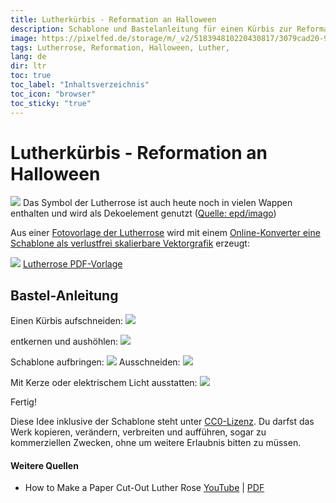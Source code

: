 ```yaml
---
title: Lutherkürbis - Reformation an Halloween
description: Schablone und Bastelanleitung für einen Kürbis zur Reformation
image: https://pixelfed.de/storage/m/_v2/518394810220430817/3079cad20-917577/ucARLqDC6Dh4/R9eQFuvIkwtkKiRZA0AVgbnzlro1iSY70LATiCVT.jpg
tags: Lutherrose, Reformation, Halloween, Luther,
lang: de
dir: ltr
toc: true
toc_label: "Inhaltsverzeichnis"
toc_icon: "browser" 
toc_sticky: "true" 
---
```



# Lutherkürbis - Reformation an Halloween

![](https://images.t-online.de/2021/09/66060538v4/0x0:640x360/fit-in/768x0/das-symbol-der-lutherrose-ist-auch-heute-noch-in-vielen-wappen-enthalten-und-wird-als-dekoelement-genutzt.jpg)
Das Symbol der Lutherrose ist auch heute noch in vielen Wappen enthalten und wird als Dekoelement genutzt ([Quelle: epd/imago](https://www.t-online.de/leben/familie/id_65982142/lutherrose-entstehung-und-bedeutung.html))

Aus einer [Fotovorlage der Lutherrose](https://duckduckgo.com/?q=lutherrose&t=h_&iax=images&ia=images) wird mit einem [Online-Konverter eine Schablone als verlustfrei skalierbare Vektorgrafik](https://image.online-convert.com/convert-to-svg) erzeugt:

[![](https://material.rpi-virtuell.de/wp-content/uploads/2018/10/lutherrose-300x300.png)](https://material.rpi-virtuell.de/wp-content/uploads/2018/10/Lutherrose.pdf)
[Lutherrose PDF-Vorlage](https://material.rpi-virtuell.de/wp-content/uploads/2018/10/Lutherrose.pdf)

## Bastel-Anleitung
Einen Kürbis aufschneiden:
![](https://pixelfed.de/storage/m/_v2/518394810220430817/3079cad20-917577/s0HWImtaCIAT/Ibab4HS9z735wGLZ8wJjo9rnVMW9yeoTD25ayIof.jpg)

entkernen und aushöhlen:
![](https://pixelfed.de/storage/m/_v2/518394810220430817/3079cad20-917577/ATTsVDuNXrly/L2fdnE1kCwDA090tyQkzEvzLn8ZdD2qPRksKcr83.jpg)

Schablone aufbringen:
![](https://pixelfed.de/storage/m/_v2/518394810220430817/3079cad20-917577/HwlXSS1Gbktc/vtr41fsTtvYC8fOlxIQiz3HCeUkoF5xW27S0mXsk.jpg)
Ausschneiden:
![](https://pixelfed.de/storage/m/_v2/518394810220430817/3079cad20-917577/ud4Jk0I9kNCn/GsqeaKwbjuEWgpRRHozd2Iq5je2GEHIOgOWnzDAO.jpg)

Mit Kerze oder elektrischem Licht ausstatten:
![](https://pixelfed.de/storage/m/_v2/518394810220430817/3079cad20-917577/ucARLqDC6Dh4/R9eQFuvIkwtkKiRZA0AVgbnzlro1iSY70LATiCVT.jpg)

Fertig!

 

Diese Idee inklusive der Schablone steht unter [CC0-Lizenz](https://creativecommons.org/publicdomain/zero/1.0/deed.de). Du darfst das Werk kopieren, verändern, verbreiten und aufführen, sogar zu kommerziellen Zwecken, ohne um weitere Erlaubnis bitten zu müssen.
#### Weitere Quellen
 * How to Make a Paper Cut-Out Luther Rose [YouTube](https://www.youtube.com/watch?v=b5FCaNZPU98) | [PDF](http://www.kellyklages.com/lutherrose.pdf)
